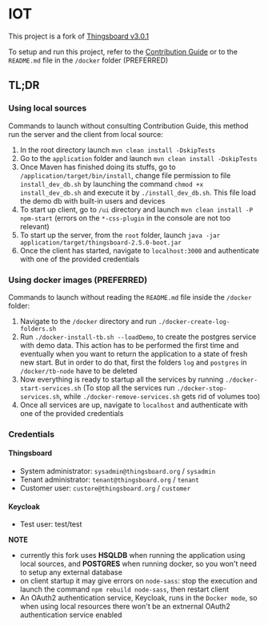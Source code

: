 # IOT 

This project is a fork of [Thingsboard v3.0.1](https://github.com/thingsboard/thingsboard/tree/v3.0.1)

To setup and run this project, refer to the [Contribution Guide](https://thingsboard.io/docs/user-guide/contribution/how-to-contribute) or to the `README.md` file in the `/docker` folder (PREFERRED)

## TL;DR

### Using local sources

Commands to launch without consulting Contribution Guide, this method run the server and the client from local source:

1. In the root directory launch `mvn clean install -DskipTests`
2. Go to the `application` folder and launch `mvn clean install -DskipTests`
3. Once Maven has finished doing its stuffs, go to `/application/target/bin/install`, change file permission to file `install_dev_db.sh` by launching the command `chmod +x install_dev_db.sh` and execute it by `./install_dev_db.sh`. This file load the demo db with built-in users and devices
4. To start up client, go to `/ui` directory and launch `mvn clean install -P npm-start` (errors on the `*-css-plugin` in the console are not too relevant)
5. To start up the server, from the `root` folder, launch `java -jar application/target/thingsboard-2.5.0-boot.jar`
6. Once the client has started, navigate to `localhost:3000` and authenticate with one of the provided credentials

### Using docker images (PREFERRED)

Commands to launch without reading the `README.md` file inside the `/docker` folder:

1. Navigate to the `/docker` directory and run `./docker-create-log-folders.sh`
2. Run `./docker-install-tb.sh --loadDemo`, to create the postgres service with demo data. This action has to be performed the first time and eventually when you want to return the application to a state of fresh new start. But in order to do that, first the folders `log` and `postgres` in `/docker/tb-node` have to be deleted
3. Now everything is ready to startup all the services by running `./docker-start-services.sh` (To stop all the services run `./docker-stop-services.sh`, while `./docker-remove-services.sh` gets rid of volumes too)
4. Once all services are up, navigate to `localhost` and authenticate with one of the provided credentials

### Credentials

#### Thingsboard

- System administrator: `sysadmin@thingsboard.org` / `sysadmin`
- Tenant administrator: `tenant@thingsboard.org` / `tenant`
- Customer user: `custore@thingsboard.org` / `customer`

#### Keycloak

- Test user: test/test

**NOTE**

- currently this fork uses **HSQLDB** when running the application using local sources, and **POSTGRES** when running docker, so you won't need to setup any external database
- on client startup it may give errors on `node-sass`: stop the execution and launch the command `npm rebuild node-sass`, then restart client
- An OAuth2 authentication service, Keycloak, runs in the `Docker mode`, so when using local resources there won't be an extnernal OAuth2 authentication service enabled

